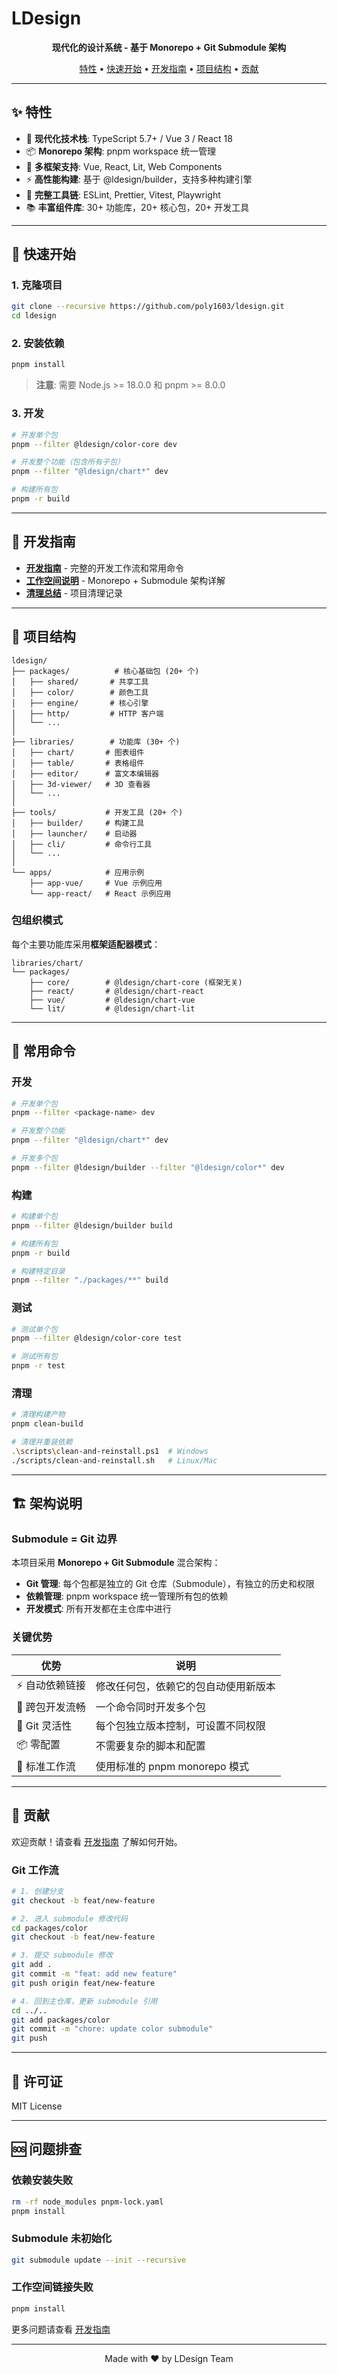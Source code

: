 # LDesign

<p align="center">
  <strong>现代化的设计系统 - 基于 Monorepo + Git Submodule 架构</strong>
</p>

<p align="center">
  <a href="#特性">特性</a> •
  <a href="#快速开始">快速开始</a> •
  <a href="#开发指南">开发指南</a> •
  <a href="#项目结构">项目结构</a> •
  <a href="#贡献">贡献</a>
</p>

---

## ✨ 特性

- 🚀 **现代化技术栈**: TypeScript 5.7+ / Vue 3 / React 18
- 📦 **Monorepo 架构**: pnpm workspace 统一管理
- 🎯 **多框架支持**: Vue, React, Lit, Web Components
- ⚡ **高性能构建**: 基于 @ldesign/builder，支持多种构建引擎
- 🔧 **完整工具链**: ESLint, Prettier, Vitest, Playwright
- 📚 **丰富组件库**: 30+ 功能库，20+ 核心包，20+ 开发工具

---

## 🚀 快速开始

### 1. 克隆项目

```bash
git clone --recursive https://github.com/poly1603/ldesign.git
cd ldesign
```

### 2. 安装依赖

```bash
pnpm install
```

> **注意**: 需要 Node.js >= 18.0.0 和 pnpm >= 8.0.0

### 3. 开发

```bash
# 开发单个包
pnpm --filter @ldesign/color-core dev

# 开发整个功能（包含所有子包）
pnpm --filter "@ldesign/chart*" dev

# 构建所有包
pnpm -r build
```

---

## 📖 开发指南

- **[开发指南](./docs/DEVELOPMENT_GUIDE.md)** - 完整的开发工作流和常用命令
- **[工作空间说明](./docs/WORKSPACE_MIGRATION_COMPLETE.md)** - Monorepo + Submodule 架构详解
- **[清理总结](./docs/CLEANUP_SUMMARY.md)** - 项目清理记录

---

## 📁 项目结构

```
ldesign/
├── packages/          # 核心基础包 (20+ 个)
│   ├── shared/       # 共享工具
│   ├── color/        # 颜色工具
│   ├── engine/       # 核心引擎
│   ├── http/         # HTTP 客户端
│   └── ...
│
├── libraries/        # 功能库 (30+ 个)
│   ├── chart/       # 图表组件
│   ├── table/       # 表格组件
│   ├── editor/      # 富文本编辑器
│   ├── 3d-viewer/   # 3D 查看器
│   └── ...
│
├── tools/           # 开发工具 (20+ 个)
│   ├── builder/     # 构建工具
│   ├── launcher/    # 启动器
│   ├── cli/         # 命令行工具
│   └── ...
│
└── apps/            # 应用示例
    ├── app-vue/     # Vue 示例应用
    └── app-react/   # React 示例应用
```

### 包组织模式

每个主要功能库采用**框架适配器模式**：

```
libraries/chart/
└── packages/
    ├── core/        # @ldesign/chart-core (框架无关)
    ├── react/       # @ldesign/chart-react
    ├── vue/         # @ldesign/chart-vue
    └── lit/         # @ldesign/chart-lit
```

---

## 🔧 常用命令

### 开发

```bash
# 开发单个包
pnpm --filter <package-name> dev

# 开发整个功能
pnpm --filter "@ldesign/chart*" dev

# 开发多个包
pnpm --filter @ldesign/builder --filter "@ldesign/color*" dev
```

### 构建

```bash
# 构建单个包
pnpm --filter @ldesign/builder build

# 构建所有包
pnpm -r build

# 构建特定目录
pnpm --filter "./packages/**" build
```

### 测试

```bash
# 测试单个包
pnpm --filter @ldesign/color-core test

# 测试所有包
pnpm -r test
```

### 清理

```bash
# 清理构建产物
pnpm clean-build

# 清理并重装依赖
.\scripts\clean-and-reinstall.ps1  # Windows
./scripts/clean-and-reinstall.sh   # Linux/Mac
```

---

## 🏗️ 架构说明

### Submodule = Git 边界

本项目采用 **Monorepo + Git Submodule** 混合架构：

- **Git 管理**: 每个包都是独立的 Git 仓库（Submodule），有独立的历史和权限
- **依赖管理**: pnpm workspace 统一管理所有包的依赖
- **开发模式**: 所有开发都在主仓库中进行

### 关键优势

| 优势 | 说明 |
|------|------|
| ⚡ 自动依赖链接 | 修改任何包，依赖它的包自动使用新版本 |
| 🔄 跨包开发流畅 | 一个命令同时开发多个包 |
| 🌳 Git 灵活性 | 每个包独立版本控制，可设置不同权限 |
| 📦 零配置 | 不需要复杂的脚本和配置 |
| 🎯 标准工作流 | 使用标准的 pnpm monorepo 模式 |

---

## 🤝 贡献

欢迎贡献！请查看 [开发指南](./docs/DEVELOPMENT_GUIDE.md) 了解如何开始。

### Git 工作流

```bash
# 1. 创建分支
git checkout -b feat/new-feature

# 2. 进入 submodule 修改代码
cd packages/color
git checkout -b feat/new-feature

# 3. 提交 submodule 修改
git add .
git commit -m "feat: add new feature"
git push origin feat/new-feature

# 4. 回到主仓库，更新 submodule 引用
cd ../..
git add packages/color
git commit -m "chore: update color submodule"
git push
```

---

## 📜 许可证

MIT License

---

## 🆘 问题排查

### 依赖安装失败

```bash
rm -rf node_modules pnpm-lock.yaml
pnpm install
```

### Submodule 未初始化

```bash
git submodule update --init --recursive
```

### 工作空间链接失败

```bash
pnpm install
```

更多问题请查看 [开发指南](./docs/DEVELOPMENT_GUIDE.md)

---

<p align="center">
  Made with ❤️ by LDesign Team
</p>

